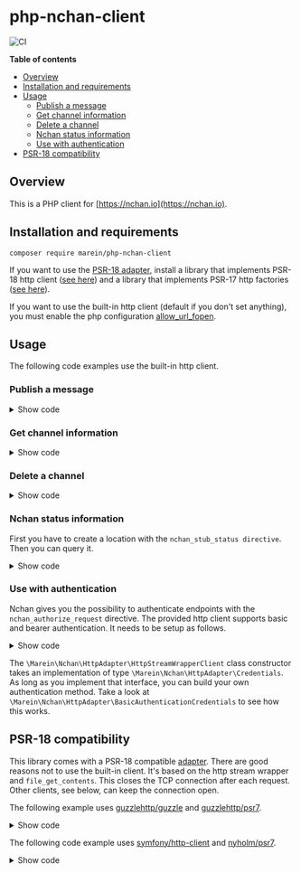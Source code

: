 # php-nchan-client

![CI](https://github.com/marein/php-nchan-client/workflows/CI/badge.svg?branch=master)

__Table of contents__

* [Overview](#overview)
* [Installation and requirements](#installation-and-requirements)
* [Usage](#usage)
  * [Publish a message](#publish-a-message)
  * [Get channel information](#get-channel-information)
  * [Delete a channel](#delete-a-channel)
  * [Nchan status information](#nchan-status-information)
  * [Use with authentication](#use-with-authentication)
* [PSR-18 compatibility](#psr-18-compatibility)

## Overview

This is a PHP client for [https://nchan.io](https://nchan.io).

## Installation and requirements

```
composer require marein/php-nchan-client
```

If you want to use the
[PSR-18 adapter](#psr-18-compatibility),
install a library that implements PSR-18 http client
([see here](https://packagist.org/providers/psr/http-client-implementation))
and a library that implements PSR-17 http factories
([see here](https://packagist.org/providers/psr/http-factory-implementation)).

If you want to use the built-in http client (default if you don't set anything),
you must enable the php configuration
[allow_url_fopen](http://php.net/manual/en/filesystem.configuration.php#ini.allow-url-fopen).

## Usage

The following code examples use the built-in http client.

### Publish a message

<details>
  <summary>Show code</summary>

  ```php
  <?php

  namespace {

      use Marein\Nchan\Api\Model\PlainTextMessage;
      use Marein\Nchan\Nchan;

      include '/path/to/autoload.php';

      $nchan = new Nchan('http://my-nchan-domain');
      $channel = $nchan->channel('/path-to-publisher-endpoint');
      $channelInformation = $channel->publish(
          new PlainTextMessage(
              'my-message-name',
              'my message content'
          )
      );

      // Nchan returns some channel information after publishing a message.
      var_dump($channelInformation);
  }
  ```
</details>

### Get channel information

<details>
  <summary>Show code</summary>

  ```php
  <?php

  namespace {

      use Marein\Nchan\Nchan;

      include '/path/to/autoload.php';

      $nchan = new Nchan('http://my-nchan-domain');
      $channel = $nchan->channel('/path-to-publisher-endpoint');
      $channelInformation = $channel->information();

      var_dump($channelInformation);
  }
  ```
</details>

### Delete a channel

<details>
  <summary>Show code</summary>

  ```php
  <?php

  namespace {

      use Marein\Nchan\Nchan;

      include '/path/to/autoload.php';

      $nchan = new Nchan('http://my-nchan-domain');
      $channel = $nchan->channel('/path-to-publisher-endpoint');
      $channel->delete();
  }
  ```
</details>

### Nchan status information

First you have to create a location with the `nchan_stub_status directive`. Then you can query it.

<details>
  <summary>Show code</summary>

  ```php
  <?php

  namespace {

      use Marein\Nchan\Nchan;

      include '/path/to/autoload.php';

      $nchan = new Nchan('http://my-nchan-domain');
      $status = $nchan->status('/path-to-status-location');
      $statusInformation = $status->information();

      var_dump($statusInformation);
  }
```
</details>

### Use with authentication

Nchan gives you the possibility to authenticate endpoints with the `nchan_authorize_request` directive.
The provided http client supports basic and bearer authentication. It needs to be setup as follows.

<details>
  <summary>Show code</summary>

  ```php
  <?php

  namespace {

      use Marein\Nchan\HttpAdapter\HttpStreamWrapperClient;
      use Marein\Nchan\HttpAdapter\BasicAuthenticationCredentials;
      use Marein\Nchan\HttpAdapter\BearerAuthenticationCredentials;
      use Marein\Nchan\Nchan;

      include '/path/to/autoload.php';

      // Client with basic authentication
      $adapter = new HttpStreamWrapperClient(
          new BasicAuthenticationCredentials('nchan', 'password')
      );

      // Client with bearer authentication
      $adapter = new HttpStreamWrapperClient(
          new BearerAuthenticationCredentials('my-token')
      );

      $nchan = new Nchan('http://my-nchan-domain', $adapter);
  }
  ```
</details>

The
`\Marein\Nchan\HttpAdapter\HttpStreamWrapperClient`
class constructor takes an implementation of type
`\Marein\Nchan\HttpAdapter\Credentials`.
As long as you implement that interface, you can build your own authentication
method. Take a look at
`\Marein\Nchan\HttpAdapter\BasicAuthenticationCredentials`
to see how this works.

## PSR-18 compatibility

This library comes with a PSR-18 compatible
[adapter](/src/HttpAdapter/Psr18ClientAdapter.php).
There are good reasons not to use the built-in client.
It's based on the http stream wrapper and `file_get_contents`.
This closes the TCP connection after each request.
Other clients, see below, can keep the connection open.

The following example uses
[guzzlehttp/guzzle](https://packagist.org/packages/guzzlehttp/guzzle)
and
[guzzlehttp/psr7](https://packagist.org/packages/guzzlehttp/psr7).

<details>
  <summary>Show code</summary>

  ```php
  <?php
      use GuzzleHttp\Client;
      use GuzzleHttp\Psr7\HttpFactory;
      use Marein\Nchan\HttpAdapter\Psr18ClientAdapter;
      use Marein\Nchan\Nchan;

      include '/path/to/autoload.php';

      $nchan = new Nchan(
          'http://my-nchan-domain',
          new Psr18ClientAdapter(
              new Client(),
              new HttpFactory(),
              new HttpFactory()
          )
      );
  ```
</details>

The following code example uses
[symfony/http-client](https://packagist.org/packages/symfony/http-client)
and
[nyholm/psr7](https://packagist.org/packages/nyholm/psr7).

<details>
  <summary>Show code</summary>

  ```php
  <?php
      use Marein\Nchan\HttpAdapter\Psr18ClientAdapter;
      use Marein\Nchan\Nchan;
      use Nyholm\Psr7\Factory\Psr17Factory;
      use Symfony\Component\HttpClient\HttpClient;
      use Symfony\Component\HttpClient\Psr18Client;

      include '/path/to/autoload.php';

      // Symfony itself needs an adapter to be PSR-18 compliant.
      $httpClient = new Psr18Client(
          HttpClient::create(),
          new Psr17Factory(),
          new Psr17Factory()
      );

      $nchan = new Nchan(
          'http://my-nchan-domain',
          new Psr18ClientAdapter(
              $httpClient,
              $httpClient,
              $httpClient
          )
      );
  ```
</details>
